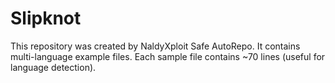 # Slipknot

This repository was created by NaldyXploit Safe AutoRepo.
It contains multi-language example files. Each sample file contains ~70 lines (useful for language detection).
